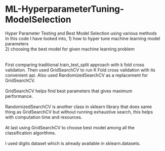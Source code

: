 # ML-HyperparameterTuning-ModelSelection
Hyper Parameter Testing and Best Model Selection using various methods
In this code I have looked into,
	1) how to hyper tune machine learning model parameters <br>
	2) choosing the best model for given machine learning problem <br> <br> <br>
First comparing traditional train_test_split approach with k fold cross validation. Then used GridSearchCV to run K Fold cross validation with its convenient api. Also used RandomizedSearchCV as a replacement for GridSearchCV. <br> <br>
GridSearchCV helps find best parameters that gives maximum performance. <br> <br>
RandomizedSearchCV is another class in sklearn library that does same thing as GridSearchCV but without running exhaustive search, this helps with computation time and resources. <br> <br>
At last using GridSearchCV to choose best model among all the classification algorithms. <br> <br>
I used digits dataset which is already available in sklearn.datasets. <br>

